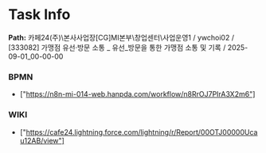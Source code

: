 # Task Info

**Path:** 카페24(주)\본사사업장\[CG]MI본부\창업센터\사업운영1 / ywchoi02 / [333082] 가맹점 유선·방문 소통 _ 유선_방문을 통한 가맹점 소통 및 기록 / 2025-09-01_00-00-00

### BPMN
- ["https://n8n-mi-014-web.hanpda.com/workflow/n8RrOJ7PIrA3X2m6"]

### WIKI
- ["https://cafe24.lightning.force.com/lightning/r/Report/00OTJ00000Ucau12AB/view"]

